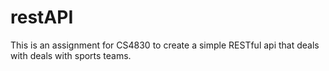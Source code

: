 # restAPI
This is an assignment for CS4830 to create a simple RESTful api that deals with deals with sports teams.
